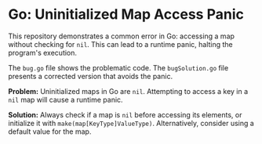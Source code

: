 # Go: Uninitialized Map Access Panic

This repository demonstrates a common error in Go: accessing a map without checking for `nil`.  This can lead to a runtime panic, halting the program's execution.

The `bug.go` file shows the problematic code. The `bugSolution.go` file presents a corrected version that avoids the panic.

**Problem:**
Uninitialized maps in Go are `nil`. Attempting to access a key in a `nil` map will cause a runtime panic.

**Solution:**
Always check if a map is `nil` before accessing its elements, or initialize it with `make(map[KeyType]ValueType)`.  Alternatively, consider using a default value for the map.